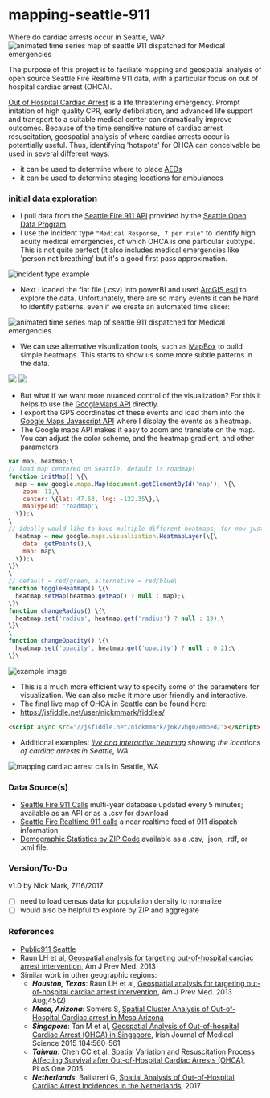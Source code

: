 # mapping-seattle-911
Where do cardiac arrests occur in Seattle, WA?
![animated time series map of seattle 911 dispatched for Medical emergencies](https://github.com/nickmmark/mapping-seattle-911/blob/master/figures/animated_911_calls.gif)

The purpose of this project is to faciliate mapping and geospatial analysis of open source Seattle Fire Realtime 911 data, with a particular focus on out of hospital cardiac arrest (OHCA). 

[Out of Hospital Cardiac Arrest](https://www.cdc.gov/mmwr/preview/mmwrhtml/ss6008a1.htm) is a life threatening emergency. Prompt initation of high quality CPR, early defibrilation, and advanced life support and transport to a suitable medical center can dramatically improve outcomes. Because of the time sensitive nature of cardiac arrest resuscitation, geospatial analysis of where cardiac arrests occur is potentially useful. Thus, identifying 'hotspots' for OHCA can conceivable be used in several different ways:
- it can be used to determine where to place [AEDs](https://en.wikipedia.org/wiki/Automated_external_defibrillator)
- it can be used to determine staging locations for ambulances

### initial data exploration
* I pull data from the [Seattle Fire 911 API](https://data.seattle.gov/Public-Safety/Seattle-Real-Time-Fire-911-Calls/kzjm-xkqj) provided by the [Seattle Open Data Program](http://www.seattle.gov/tech/initiatives/open-data).
* I use the incident type ```"Medical Response, 7 per rule"``` to identify high acuity medical emergencies, of which OHCA is one particular subtype. This is not quite perfect (it also includes medical emergencies like 'person not breathing' but it's a good first pass approximation.

![incident type example](https://github.com/nickmmark/mapping-seattle-911/blob/master/figures/incident_type.png)


* Next I loaded the flat file (.csv) into powerBI and used [ArcGIS esri](https://powerbi.microsoft.com/en-us/power-bi-esri-arcgis/) to explore the data. Unfortunately, there are so many events it can be hard to identify patterns, even if we create an automated time slicer:

![animated time series map of seattle 911 dispatched for Medical emergencies](https://github.com/nickmmark/mapping-seattle-911/blob/master/figures/animated_911_calls.gif)

* We can use alternative visualization tools, such as [MapBox](https://docs.mapbox.com/help/tutorials/power-bi/) to build simple heatmaps. This starts to show us some more subtle patterns in the data.

![](https://github.com/nickmmark/mapping-seattle-911/blob/master/figures/heatmap_seattle_2.png)
![](https://github.com/nickmmark/mapping-seattle-911/blob/master/figures/heatmap_seatle_2_closeup.png)

* But what if we want more nuanced control of the visualization? For this it helps to use the [GoogleMaps API](https://developers.google.com/maps/documentation) directly.
 * I export the GPS coordinates of these events and load them into the [Google Maps Javascript API](https://developers.google.com/maps/documentation) where I display the events as a heatmap.
 * The Google maps API makes it easy to zoom and translate on the map. You can adjust the color scheme, and the heatmap gradient, and other parameters
```javascript
var map, heatmap;\
// load map centered on Seattle, default is roadmap\
function initMap() \{\
  map = new google.maps.Map(document.getElementById('map'), \{\
    zoom: 11,\
    center: \{lat: 47.63, lng: -122.35\},\
    mapTypeId: 'roadmap'\
  \});\
\
// ideally would like to have multiple different heatmaps, for now just one\
  heatmap = new google.maps.visualization.HeatmapLayer(\{\
    data: getPoints(),\
    map: map\
  \});\
\}\
\
// default = red/green, alternative = red/blue\
function toggleHeatmap() \{\
  heatmap.setMap(heatmap.getMap() ? null : map);\ 
\}\
function changeRadius() \{\
  heatmap.set('radius', heatmap.get('radius') ? null : 19);\
\}\
\
function changeOpacity() \{\
  heatmap.set('opacity', heatmap.get('opacity') ? null : 0.2);\
\}\
```
 ![example image](https://github.com/nickmmark/mapping-seattle-911/blob/master/figures/screenshot.png)

* This is a much more efficient way to specify some of the parameters for visualization. We can also make it more user friendly and interactive.
* The final live map of OHCA in Seattle can be found here:
 * https://jsfiddle.net/user/nickmmark/fiddles/
 
```html
<script async src="//jsfiddle.net/nickmmark/j6k2vhg0/embed/"></script>
```


* Additional examples:
_[live and interactive heatmap](https://jsfiddle.net/user/nickmmark/fiddles/) showing the locations of cardiac arrests in Seattle, WA_

![mapping cardiac arrest calls in Seattle, WA](https://github.com/nickmmark/mapping-seattle-911/blob/master/figures/screenshot%202.png)


### Data Source(s)
- [Seattle Fire 911 Calls](https://data.seattle.gov/Public-Safety/Seattle-Real-Time-Fire-911-Calls/kzjm-xkqj) multi-year database updated every 5 minutes; available as an API or as a .csv for download
- [Seattle Fire Realtime 911 calls](http://www2.seattle.gov/fire/realtime911/getRecsForDatePub.asp?action=Today&incDate=&rad1=des) a near realtime feed of 911 dispatch information
- [Demographic Statistics by ZIP Code]() available as a .csv, .json, .rdf, or .xml file.

### Version/To-Do
v1.0 by Nick Mark, 7/16/2017
* [ ] need to load census data for population density to normalize
* [ ] would also be helpful to explore by ZIP and aggregate

### References
* [Public911 Seattle](http://www.public911.com/app/#/seattle)
* Raun LH et al, [Geospatial analysis for targeting out-of-hospital cardiac arrest intervention](https://www.ncbi.nlm.nih.gov/pubmed/23867019), Am J Prev Med. 2013 
* Similar work in other geographic regions:
  * ***Houston, Texas***: Raun LH et al, [Geospatial analysis for targeting out-of-hospital cardiac arrest intervention](https://www.ncbi.nlm.nih.gov/pubmed/23867019), Am J Prev Med. 2013 Aug;45(2)
  * ***Mesa, Arizona***: Somers S, [Spatial Cluster Analysis of Out-of-Hospital Cardiac arrest in Mesa Arizona](https://nfa.usfa.fema.gov/pdf/efop/efo46779.pdf)
  * ***Singapore***: Tan M et al, [Geospatial Analysis of Out-of-hospital Cardiac Arrest (OHCA) in Singapore](https://www.researchgate.net/publication/292761719_GEOSPATIAL_ANALYSIS_OF_OUT-OF-HOSPITAL_CARDIAC_ARREST_OHCA_IN_SINGAPORE), Irish Journal of Medical Science 2015 184:560-561
  * ***Taiwan***: Chen CC et al, [Spatial Variation and Resuscitation Process Affecting Survival after Out-of-Hospital Cardiac Arrests (OHCA)](https://journals.plos.org/plosone/article?id=10.1371/journal.pone.0144882), PLoS One 2015
  * ***Netherlands***: Balistreri G, [Spatial Analysis of Out-of-Hospital Cardiac Arrest Incidences in the Netherlands](https://essay.utwente.nl/74536/), 2017

